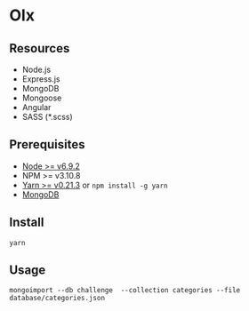 # Olx

## Resources

- Node.js
- Express.js
- MongoDB
- Mongoose
- Angular
- SASS (*.scss)

## Prerequisites

- [Node >= v6.9.2](https://nodejs.org/en/)
- NPM >= v3.10.8
- [Yarn >= v0.21.3](https://yarnpkg.com/en/docs/install#linux-tab) or `npm install -g yarn`
- [MongoDB](https://www.mongodb.com/download-center#community)

## Install

```
yarn
```

## Usage

```
mongoimport --db challenge  --collection categories --file database/categories.json
```